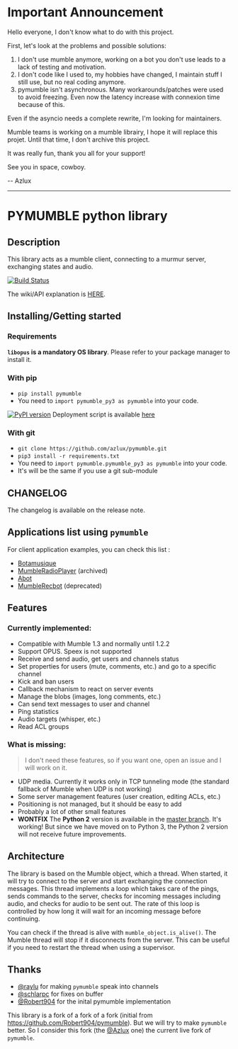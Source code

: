 # Important Announcement
Hello everyone,
I don't know what to do with this project.

First, let's look at the problems and possible solutions:
1. I don't use mumble anymore, working on a bot you don't use leads to a lack of testing and motivation.
2. I don't code like I used to, my hobbies have changed, I maintain stuff I still use, but no real coding anymore.
3. pymumble isn't asynchronous. Many workarounds/patches were used to avoid freezing. Even now the latency increase with connexion time because of this.

Even if the asyncio needs a complete rewrite, I'm looking for maintainers.

Mumble teams is working on a mumble librairy, I hope it will replace this projet.
Until that time, I don't archive this project.

It was really fun, thank you all for your support!

See you in space, cowboy.

-- Azlux

-----

# PYMUMBLE python library

## Description
This library acts as a mumble client, connecting to a murmur server, exchanging states and audio.

[![Build Status](https://ci.azlux.fr/api/badges/azlux/pymumble/status.svg)](https://ci.azlux.fr/azlux/pymumble)

The wiki/API explanation is [HERE](https://github.com/azlux/pymumble/blob/pymumble_py3/API.md).

## Installing/Getting started

### Requirements

**`libopus` is a mandatory OS library**. Please refer to your package manager to install it.

### With pip

- `pip install pymumble`
- You need to `import pymumble_py3 as pymumble` into your code.

[![PyPI version](https://badge.fury.io/py/pymumble.svg)](https://badge.fury.io/py/pymumble)   Deployment script is available [here](https://packages.azlux.fr/scripts/pymumble.txt)

### With git

- `git clone https://github.com/azlux/pymumble.git`
- `pip3 install -r requirements.txt`
- You need to `import pymumble.pymumble_py3 as pymumble` into your code.
- It's will be the same if you use a git sub-module

## CHANGELOG

The changelog is available on the release note.

## Applications list using `pymumble`

For client application examples, you can check this list :
- [Botamusique](https://github.com/azlux/botamusique)
- [MumbleRadioPlayer](https://github.com/azlux/MumbleRadioPlayer) (archived)
- [Abot](https://github.com/ranomier/pymumble-abot)
- [MumbleRecbot](https://github.com/Robert904/mumblerecbot) (deprecated)

## Features

### Currently implemented:
- Compatible with Mumble 1.3 and normally until 1.2.2
- Support OPUS. Speex is not supported
- Receive and send audio, get users and channels status
- Set properties for users (mute, comments, etc.) and go to a specific channel
- Kick and ban users
- Callback mechanism to react on server events
- Manage the blobs (images, long comments, etc.)
- Can send text messages to user and channel
- Ping statistics
- Audio targets (whisper, etc.)
- Read ACL groups

### What is missing:

>  I don't need these features, so if you want one, open an issue and I will work on it.

- UDP media. Currently it works only in TCP tunneling mode (the standard fallback of Mumble when UDP is not working)
- Some server management features (user creation, editing ACLs, etc.)
- Positioning is not managed, but it should be easy to add
- Probably a lot of other small features
- **WONTFIX** The **Python 2** version is available in the [master branch](https://github.com/azlux/pymumble/tree/master). It's working! But since we have moved on to Python 3, the Python 2 version will not receive future improvements.

## Architecture

The library is based on the Mumble object, which a thread. When started, it will try
to connect to the server and start exchanging the connection messages.
This thread implements a loop which takes care of the pings, sends commands to the server,
checks for incoming messages including audio, and checks for audio to be sent out.
The rate of this loop is controlled by how long it will wait for an incoming message before continuing.

You can check if the thread is alive with `mumble_object.is_alive()`.
The Mumble thread will stop if it disconnects from the server.
This can be useful if you need to restart the thread when using a supervisor.


## Thanks

- [@raylu](https://github.com/raylu) for making `pymumble` speak into channels
- [@schlarpc](https://github.com/schlarpc) for fixes on buffer
- [@Robert904](https://github.com/Robert904) for the inital pymumble implementation

This library is a fork of a fork of a fork (initial from https://github.com/Robert904/pymumble).
But we will try to make `pymumble` better.
So I consider this fork (the [@Azlux](https://github.com/azlux/pymumble) one) the current live fork of `pymumble`.
